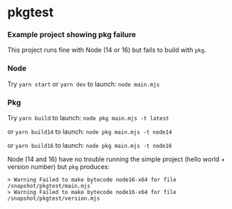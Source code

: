 # pkgtest
### Example project showing pkg failure

This project runs fine with Node (14 or 16) but fails to build with `pkg`.

### Node
Try `yarn start` or `yarn dev` to launch:
`node main.mjs`

### Pkg
Try `yarn build` to launch:
`node pkg main.mjs -t latest`

or `yarn build14` to launch:
`node pkg main.mjs -t node14`

or `yarn build16` to launch:
`node pkg main.mjs -t node16`

Node (14 and 16) have no trouble running the simple project (hello world + version number) but `pkg` produces:
```
> Warning Failed to make bytecode node16-x64 for file /snapshot/pkgtest/main.mjs`
> Warning Failed to make bytecode node16-x64 for file /snapshot/pkgtest/version.mjs
```
